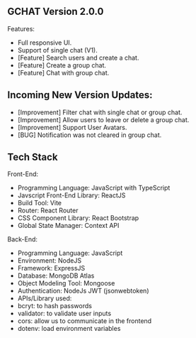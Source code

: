 ## GCHAT Version 2.0.0

Features:

- Full responsive UI.
- Support of single chat (V1).
- [Feature] Search users and create a chat.
- [Feature] Create a group chat.
- [Feature] Chat with group chat.

## Incoming New Version Updates:

- [Improvement] Filter chat with single chat or group chat.
- [Improvement] Allow users to leave or delete a group chat.
- [Improvement] Support User Avatars.
- [BUG] Notification was not cleared in group chat.

## Tech Stack

Front-End:

- Programming Language: JavaScript with TypeScript
- Javscript Front-End Library: ReactJS
- Build Tool: Vite
- Router: React Router
- CSS Component Library: React Bootstrap
- Global State Manager: Context API

Back-End:

- Programming Language: JavaScript
- Environment: NodeJS
- Framework: ExpressJS
- Database: MongoDB Atlas
- Object Modeling Tool: Mongoose
- Authentication: NodeJs JWT (jsonwebtoken)
- APIs/Library used:
- bcryt: to hash passwords
- validator: to validate user inputs
- cors: allow us to communicate in the frontend
- dotenv: load environment variables
